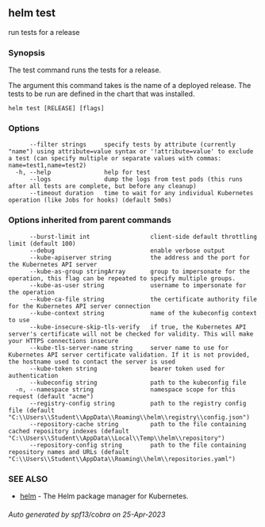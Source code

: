 ## helm test

run tests for a release

### Synopsis


The test command runs the tests for a release.

The argument this command takes is the name of a deployed release.
The tests to be run are defined in the chart that was installed.


```
helm test [RELEASE] [flags]
```

### Options

```
      --filter strings     specify tests by attribute (currently "name") using attribute=value syntax or '!attribute=value' to exclude a test (can specify multiple or separate values with commas: name=test1,name=test2)
  -h, --help               help for test
      --logs               dump the logs from test pods (this runs after all tests are complete, but before any cleanup)
      --timeout duration   time to wait for any individual Kubernetes operation (like Jobs for hooks) (default 5m0s)
```

### Options inherited from parent commands

```
      --burst-limit int                 client-side default throttling limit (default 100)
      --debug                           enable verbose output
      --kube-apiserver string           the address and the port for the Kubernetes API server
      --kube-as-group stringArray       group to impersonate for the operation, this flag can be repeated to specify multiple groups.
      --kube-as-user string             username to impersonate for the operation
      --kube-ca-file string             the certificate authority file for the Kubernetes API server connection
      --kube-context string             name of the kubeconfig context to use
      --kube-insecure-skip-tls-verify   if true, the Kubernetes API server's certificate will not be checked for validity. This will make your HTTPS connections insecure
      --kube-tls-server-name string     server name to use for Kubernetes API server certificate validation. If it is not provided, the hostname used to contact the server is used
      --kube-token string               bearer token used for authentication
      --kubeconfig string               path to the kubeconfig file
  -n, --namespace string                namespace scope for this request (default "acme")
      --registry-config string          path to the registry config file (default "C:\\Users\\Student\\AppData\\Roaming\\helm\\registry\\config.json")
      --repository-cache string         path to the file containing cached repository indexes (default "C:\\Users\\Student\\AppData\\Local\\Temp\\helm\\repository")
      --repository-config string        path to the file containing repository names and URLs (default "C:\\Users\\Student\\AppData\\Roaming\\helm\\repositories.yaml")
```

### SEE ALSO

* [helm](helm.md)	 - The Helm package manager for Kubernetes.

###### Auto generated by spf13/cobra on 25-Apr-2023
